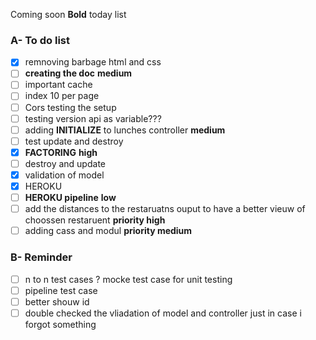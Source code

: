 Coming soon
**Bold** today list

### A- To do list

- [x] remnoving barbage html and css
- [ ] **creating the doc** **medium**
- [ ] important cache
- [ ] index 10 per page
- [ ] Cors testing the setup
- [ ] testing version api as variable???
- [ ] adding **INITIALIZE** to lunches controller **medium**
- [ ] test update and destroy
- [x] **FACTORING** **high**
- [ ] destroy and update
- [x] validation of model
- [x] HEROKU
- [ ] **HEROKU pipeline** **low**
- [ ] add the distances to the restaruatns ouput to have a better vieuw of choossen restaruent **priority high**
- [ ] adding cass and modul **priority medium**

### B- Reminder

- [ ] n to n test cases ? mocke test case for unit testing
- [ ] pipeline test case
- [ ]  better shouw id
- [ ]  double checked the vliadation of model and controller just in case i forgot something
